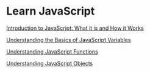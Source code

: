 # Learn JavaScript

[Introduction to JavaScript: What it is and How it Works](https://github.com/huzhengen/English-words-i-dont-know/blob/main/2023-04-14.md)

[Understanding the Basics of JavaScript Variables](https://github.com/huzhengen/English-words-i-dont-know/blob/main/2023-04-15.md)

[Understanding JavaScript Functions](https://github.com/huzhengen/English-words-i-dont-know/blob/main/2023-04-16.md)

[Understanding JavaScript Objects](https://github.com/huzhengen/English-words-i-dont-know/blob/main/2023-04-17.md)
